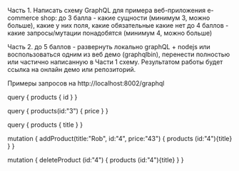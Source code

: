 Часть 1.
Написать схему GraphQL для примера веб-приложения e-commerce shop:
до 3 балла - какие сущности (минимум 3, можно больше), какие у них поля, какие обязательные какие нет
до 4 баллов - какие запросы/мутации понадобятся (минимум 4, можно больше)

Часть 2.
до 5 баллов - развернуть локально graphQL + nodejs или воспользоваться одним из веб демо (graphqlbin), перенести полностью или частично написанную в Части 1 схему.
Результатом работы будет ссылка на онлайн демо или репозиторий. 

Примеры запросов на http://localhost:8002/graphql


query {
  products {
    id
  }
}

query {
  products(id:"3") {
    price 
  }
}

query {
  products {
    title 
  }
}

mutation {
   addProduct(title:"Rob", id:"4", price:"43") {
    products (id:"4"){title}
  }
}

mutation {
   deleteProduct (id:"4") {
    products (id:"4"){title}
  }
}



